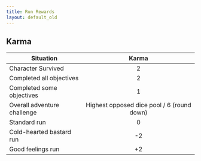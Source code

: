 ```yaml
---
title: Run Rewards
layout: default_old
---
```


## Karma

| Situation                   |                   Karma                    |
| --------------------------- |:------------------------------------------:|
| Character Survived          |                     2                      |
| Completed all objectives    |                     2                      |
| Completed some objectives   |                     1                      |
| Overall adventure challenge | Highest opposed dice pool / 6 (round down) |
| Standard run                |                     0                      |
| Cold-hearted bastard run    |                     -2                     |
| Good feelings run           |                     +2                     |
